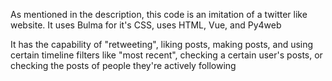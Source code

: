 As mentioned in the description, this code is an imitation of a twitter like website. It uses Bulma for it's CSS, uses HTML, Vue, and Py4web

It has the capability of "retweeting", liking posts, making posts, and using certain timeline filters like "most recent", checking a certain user's posts, or checking the posts of people they're actively following

